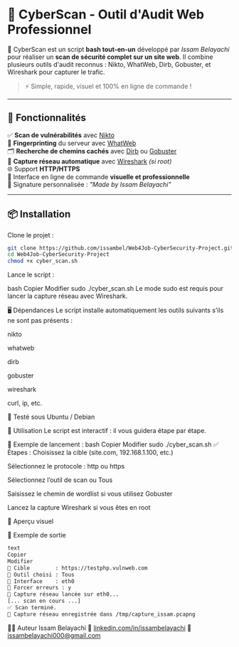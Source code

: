 # 🔐 CyberScan - Outil d'Audit Web Professionnel

🎯 CyberScan est un script **bash tout-en-un** développé par *Issam Belayachi* pour réaliser un **scan de sécurité complet sur un site web**. Il combine plusieurs outils d'audit reconnus : Nikto, WhatWeb, Dirb, Gobuster, et Wireshark pour capturer le trafic.

> ⚡️ Simple, rapide, visuel et 100% en ligne de commande !

---

## 🧰 Fonctionnalités

✅ **Scan de vulnérabilités** avec [Nikto](https://cirt.net/Nikto2)  
🧬 **Fingerprinting** du serveur avec [WhatWeb](https://github.com/urbanadventurer/WhatWeb)  
🗂️ **Recherche de chemins cachés** avec [Dirb](https://tools.kali.org/web-applications/dirb) ou [Gobuster](https://github.com/OJ/gobuster)  
📡 **Capture réseau automatique** avec [Wireshark](https://www.wireshark.org/) *(si root)*  
🌐 Support **HTTP/HTTPS**  
🎨 Interface en ligne de commande **visuelle et professionnelle**  
🧾 Signature personnalisée : *"Made by Issam Belayachi"*

---

## 📦 Installation

Clone le projet :

```bash
git clone https://github.com/issambel/Web4Job-CyberSecurity-Project.git
cd Web4Job-CyberSecurity-Project
chmod +x cyber_scan.sh
```
Lance le script :

bash
Copier
Modifier
sudo ./cyber_scan.sh
Le mode sudo est requis pour lancer la capture réseau avec Wireshark.

🖥️ Dépendances
Le script installe automatiquement les outils suivants s’ils ne sont pas présents :

nikto

whatweb

dirb

gobuster

wireshark

curl, ip, etc.

🧪 Testé sous Ubuntu / Debian

🚀 Utilisation
Le script est interactif : il vous guidera étape par étape.

📍 Exemple de lancement :
bash
Copier
Modifier
sudo ./cyber_scan.sh
✅ Étapes :
Choisissez la cible (site.com, 192.168.1.100, etc.)

Sélectionnez le protocole : http ou https

Sélectionnez l’outil de scan ou Tous

Saisissez le chemin de wordlist si vous utilisez Gobuster

Lancez la capture Wireshark si vous êtes en root

📸 Aperçu visuel


📁 Exemple de sortie
```bash
text
Copier
Modifier
📌 Cible        : https://testphp.vulnweb.com
🔧 Outil choisi : Tous
📡 Interface    : eth0
🚨 Forcer erreurs : y
🎥 Capture réseau lancée sur eth0...
[... scan en cours ...]
✅ Scan terminé.
📁 Capture réseau enregistrée dans /tmp/capture_issam.pcapng
```

👨‍💻 Auteur
Issam Belayachi
🔗 [linkedin.com/in/issambelayachi](https://www.linkedin.com/in/issam-belayachi-505575347)
📧 issambelayachi000@gmail.com

